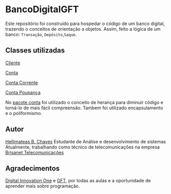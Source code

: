 # BancoDigitalGFT

Este repositório foi construído para hospedar o código de um banco digital, trazendo o conceitos de orientação a objetos. Assim, feito a lógica de um banco: 
`Transação`, `Depósito`,`Saque`.

## Classes utilizadas

[Cliente](https://github.com/Hellimateas/BancoDigitalGFT/blob/main/src/com/dio/cliente/Cliente.java)

[Conta](https://github.com/Hellimateas/BancoDigitalGFT/blob/main/src/com/dio/conta/Conta.java)

[Conta Corrente](https://github.com/Hellimateas/BancoDigitalGFT/blob/main/src/com/dio/conta/ContaCorrente.java)

[Conta Poupança](https://github.com/Hellimateas/BancoDigitalGFT/blob/main/src/com/dio/conta/ContaPoupanca.java)

No [pacote conta](https://github.com/Hellimateas/BancoDigitalGFT/tree/main/src/com/dio/conta) foi utilizado o conceito de herança para diminuir código e torná-lo de mais fácil compreensão.
Tambem foi utilizado encapsulamento e o poliformismo. 

## Autor

[Hellimateas B. Chaves](https://www.linkedin.com/in/hellimateas/)
Estudante de Análise e desenvolvimento de sistemas
Atualmente, trabalhando como técnico de telecomunicações na empresa [Brisanet Telecomunicações](https://www.brisanet.com.br/)

## Agradecimentos

[Digital Innovation One](https://web.dio.me/) e [GFT](https://www.gft.com/br/pt), por todas as aulas e a oportunidade de aprender mais sobre programação. 
